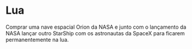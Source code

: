 # Lua
Comprar uma nave espacial Orion da NASA e junto com o lançamento da NASA lançar outro StarShip com os astronautas da SpaceX para ficarem permanentemente na lua.
